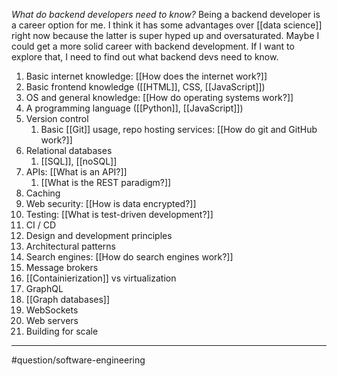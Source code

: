 *What do backend developers need to know?* Being a backend developer is a career option for me. I think it has some advantages over [[data science]] right now because the latter is super hyped up and oversaturated. Maybe I could get a more solid career with backend development. If I want to explore that, I need to find out what backend devs need to know. 

1. Basic internet knowledge: [[How does the internet work?]]
2. Basic frontend knowledge ([[HTML]], CSS, [[JavaScript]])
3. OS and general knowledge: [[How do operating systems work?]]
4. A programming language ([[Python]], [[JavaScript]])
5. Version control
	1. Basic [[Git]] usage, repo hosting services: [[How do git and GitHub work?]]
6. Relational databases
	1. [[SQL]], [[noSQL]]
7. APIs: [[What is an API?]]
	1. [[What is the REST paradigm?]]
8. Caching
9. Web security: [[How is data encrypted?]]
10. Testing: [[What is test-driven development?]]
11. CI / CD
12. Design and development principles
13. Architectural patterns
14. Search engines: [[How do search engines work?]]
15. Message brokers
16. [[Containierization]] vs virtualization 
17. GraphQL
18. [[Graph databases]] 
19. WebSockets
20. Web servers
21. Building for scale

---
[1]: https://roadmap.sh/backend

#question/software-engineering